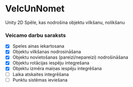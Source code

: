 # VelcUnNomet
Unity 2D Spēle, kas nodrošina objektu vilkšanu, nolikšanu

### Veicamo darbu saraksts
- [x] Speles ainas iekartosana
- [x] Objektu vilkšanas nodrosināšana
- [x] Objektu novietošanas (pareizi/nepareizi) nodrošināšana
- [x] Objektu rotācijas iespēju integŗešana
- [x] Objektu izmēra maiņas iespēju integrēšana
- [ ] Laika atskaites integrēšana
- [ ] Punktu sistēmas ieviešana
